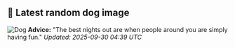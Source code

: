 ## 🐶 Latest random dog image
![Dog](https://images.dog.ceo/breeds/sharpei/noel.jpg)
**Advice:** "The best nights out are when people around you are simply having fun."
*Updated: 2025-09-30 04:39 UTC*
